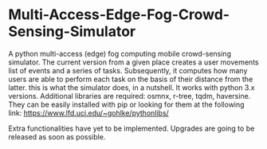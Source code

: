 # Multi-Access-Edge-Fog-Crowd-Sensing-Simulator
A python multi-access (edge) fog computing mobile crowd-sensing simulator. The current version from a given place creates a user movements list of events and a series of tasks. Subsequently, it computes how many users are able to perform each task on the basis of their distance from the latter. this is what the simulator does, in a nutshell.
It works with python 3.x versions.
Additional libraries are required: osmnx, r-tree, tqdm, haversine. They can be easily installed with pip or looking for them at the following link: https://www.lfd.uci.edu/~gohlke/pythonlibs/

Extra functionalities have yet to be implemented. Upgrades are going to be released as soon as possible.
